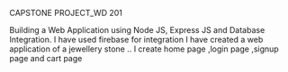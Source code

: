 CAPSTONE PROJECT_WD 201

Building a Web Application using Node JS, Express JS and Database Integration.
I have used firebase for integration 
I have created a web application of a jewellery stone ..
I create home page ,login page ,signup page and cart page
